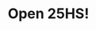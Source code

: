 ---
title: "Open 25HS!"
url: /ciudad-autonoma-de-buenos-aires/open-25hs-avenida-santa-fe-2/
shop: comodidad
---